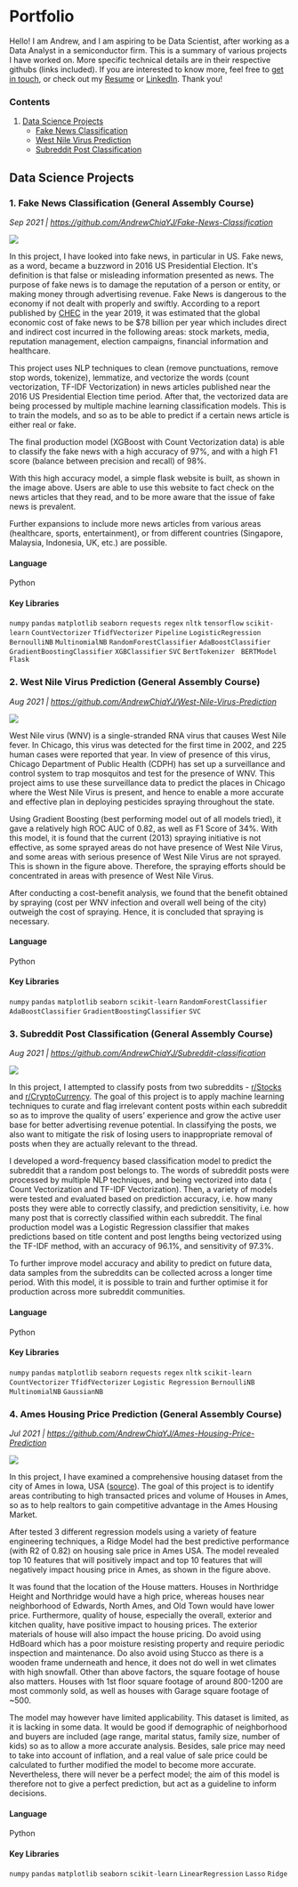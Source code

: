 # Portfolio

Hello! I am Andrew, and I am aspiring to be Data Scientist, after working as a Data Analyst in a semiconductor firm. This is a summary of various projects I have worked on. More specific technical details are in their respective githubs (links included). If you are interested to know more, feel free to [get in touch](mailto:chiayj95@hotmail.com), or check out my [Resume](../master/Resume_Chia%20Yih%20Jeng.pdf) or [LinkedIn](https://www.linkedin.com/in/andrewchiayj/). Thank you! 


### Contents

1. [Data Science Projects](#Data-Science-Projects)
    - [Fake News Classification](#-1.-Fake-News-Classification-(General-Assembly-Course))
    - [West Nile Virus Prediction](#-2.-West-Nile-Virus-Prediction-(General-Assembly-Course))
    - [Subreddit Post Classification](#-3.-Subreddit-Post-Classification-(General-Assembly-Course))

## Data Science Projects

### 1. Fake News Classification (General Assembly Course)

*Sep 2021 | https://github.com/AndrewChiaYJ/Fake-News-Classification*

<img src="./Visualisations/Fake_News_Classifications.png">

In this project, I have looked into fake news, in particular in US. Fake news, as a word, became a buzzword in 2016 US Presidential Election. It's definition is that false or misleading information presented as news. The purpose of fake news is to damage the reputation of a person or entity, or making money through advertising revenue. Fake News is dangerous to the economy if not dealt with properly and swiftly. According to a report published by  [CHEC](https://s3.amazonaws.com/media.mediapost.com/uploads/EconomicCostOfFakeNews.pdf)  in the year 2019, it was estimated that the global economic cost of fake news to be $78 billion per year which includes direct and indirect cost incurred in the following areas: stock markets, media, reputation management, election campaigns, financial information and healthcare.

This project uses NLP techniques to clean (remove punctuations, remove stop words, tokenize), lemmatize, and vectorize the words (count vectorization, TF-IDF Vectorization) in news articles published near the 2016 US Presidential Election time period. After that, the vectorized data are being processed by multiple machine learning classification models. This is to train the models, and so as to be able to predict if a certain news article is either real or fake.

The final production model (XGBoost with Count Vectorization data) is able to classify the fake news with a high accuracy of 97%, and with a high F1 score (balance between precision and recall) of 98%. 

With this high accuracy model, a simple flask website is built, as shown in the image above. Users are able to use this website to fact check on the news articles that they read, and to be more aware that the issue of fake news is prevalent. 

Further expansions to include more news articles from various areas (healthcare, sports, entertainment), or from different countries (Singapore, Malaysia, Indonesia, UK, etc.) are possible.

#### Language

Python

#### Key Libraries

`numpy` `pandas` `matplotlib` `seaborn` `requests` `regex` `nltk` `tensorflow` `scikit-learn` `CountVectorizer` `TfidfVectorizer` `Pipeline` `LogisticRegression` `BernoulliNB` `MultinomialNB` `RandomForestClassifier` `AdaBoostClassifier` `GradientBoostingClassifier` `XGBClassifier` `SVC` `BertTokenizer ` `BERTModel` `Flask` 


### 2. West Nile Virus Prediction (General Assembly Course)

*Aug 2021 | https://github.com/AndrewChiaYJ/West-Nile-Virus-Prediction*

<img src="./Visualisations/West_Nile_Virus_Prediction.PNG">

West Nile virus (WNV) is a single-stranded RNA virus that causes West Nile fever. In Chicago, this virus was detected for the first time in 2002, and 225 human cases were reported that year. In view of presence of this virus, Chicago Department of Public Health (CDPH) has set up a surveillance and control system to trap mosquitos and test for the presence of WNV. This project aims to use these surveillance data to predict the places in Chicago where the West Nile Virus is present, and hence to enable a more accurate and effective plan in deploying pesticides spraying throughout the state. 

Using Gradient Boosting (best performing model out of all models tried), it gave a relatively high ROC AUC of 0.82, as well as F1 Score of 34%.  With this model, it is found that the current (2013) spraying initiative is not effective, as some sprayed areas do not have presence of West Nile Virus, and some areas with serious presence of West Nile Virus are not sprayed. This is shown in the figure above. Therefore, the spraying efforts should be concentrated in areas with presence of West Nile Virus.

After conducting a cost-benefit analysis, we found that the benefit obtained by spraying (cost per WNV infection and overall well being of the city) outweigh the cost of spraying. Hence, it is concluded that spraying is necessary. 

#### Language

Python

#### Key Libraries

`numpy` `pandas` `matplotlib` `seaborn` `scikit-learn` `RandomForestClassifier` `AdaBoostClassifier` `GradientBoostingClassifier` `SVC` 


### 3. Subreddit Post Classification (General Assembly Course)

*Aug 2021 | https://github.com/AndrewChiaYJ/Subreddit-classification*

<img src="./Visualisations/Subreddit_classification.PNG">

In this project, I attempted to classify posts from two subreddits -  [r/Stocks](https://www.reddit.com/r/stocks/)  and  [r/CryptoCurrency](https://www.reddit.com/r/cryptocurrency/).  The goal of this project is to apply machine learning techniques to curate and flag irrelevant content posts within each subreddit so as to improve the quality of users’ experience and grow the active user base for better advertising revenue potential. In classifying the posts, we also want to mitigate the risk of losing users to inappropriate removal of posts when they are actually relevant to the thread.

I developed a word-frequency based classification model to predict the subreddit that a random post belongs to. The words of subreddit posts were processed by multiple NLP techniques, and being vectorized into data ( Count Vectorization and TF-IDF Vectorization). Then, a variety of models were tested and evaluated based on prediction accuracy, i.e. how many posts they were able to correctly classify, and prediction sensitivity, i.e. how many  post that is correctly classified within each subreddit. The final production model was a Logistic Regression classifier that makes predictions based on title content and post lengths being vectorized using the TF-IDF method, with an accuracy of 96.1%, and sensitivity of 97.3%. 

To further improve model accuracy and ability to predict on future data, data samples from the subreddits can be collected across a longer time period.  With this model, it is possible to train and further optimise it for production across more subreddit communities. 

#### Language

Python

#### Key Libraries

`numpy` `pandas` `matplotlib` `seaborn` `requests` `regex` `nltk` `scikit-learn` `CountVectorizer` `TfidfVectorizer` `Logistic Regression` `BernoulliNB` `MultinomialNB` `GaussianNB`

### 4. Ames Housing Price Prediction (General Assembly Course)

*Jul 2021 | https://github.com/AndrewChiaYJ/Ames-Housing-Price-Prediction*

<img src="./Visualisations/Ames_Housing_Price_Prediction.PNG">

In this project, I have examined a comprehensive housing dataset from the city of Ames in Iowa, USA ([source](https://www.kaggle.com/c/dsi-us-6-project-2-regression-challenge/overview)). The goal of this project is to identify areas contributing to high transacted prices and volume of Houses in Ames, so as to help realtors to gain competitive advantage in the Ames Housing Market.

After tested 3 different regression models using a variety of feature engineering techniques, a Ridge Model had the best predictive performance (with R2 of 0.82) on housing sale price in Ames USA. The model revealed top 10 features that will positively impact and top 10 features that will negatively impact housing price in Ames, as shown in the figure above.

It was found that the location of the House matters. Houses in Northridge Height and Northridge would have a high price, whereas houses near neighborhood of Edwards, North Ames, and Old Town would have lower price. Furthermore, quality of house, especially the overall, exterior and kitchen quality, have positive impact to housing prices. The exterior materials of house will also impact the house pricing. Do avoid using HdBoard which has a poor moisture resisting property and require periodic inspection and maintenance. Do also avoid using Stucco as there is a wooden frame underneath and hence, it does not do well in wet climates with high snowfall. Other than above factors, the square footage of house also matters. Houses with 1st floor square footage of around 800-1200 are most commonly sold, as well as houses with Garage square footage of ~500. 

The model may however have limited applicability. This dataset is limited, as it is lacking in some data. It would be good if demographic of neighborhood and buyers are included (age range, marital status, family size,  number of kids) so as to allow a more accurate analysis. Besides, sale price may need to take into account of inflation, and a real value of sale price could be calculated to further modified the model to become more accurate. Nevertheless, there will never be a perfect model; the aim of this model is therefore not to give a perfect prediction, but act as a guideline to inform decisions.

#### Language

Python

#### Key Libraries

`numpy` `pandas` `matplotlib` `seaborn` `scikit-learn` `LinearRegression` `Lasso` `Ridge`

